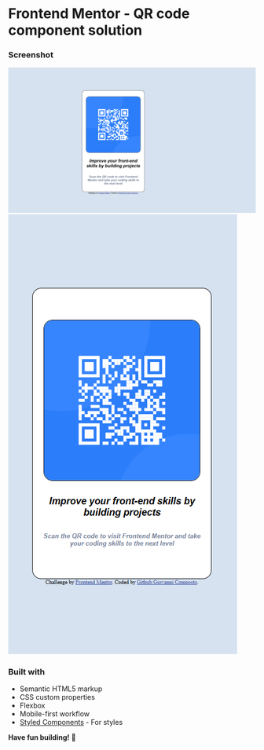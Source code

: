 # Frontend Mentor - QR code component solution


### Screenshot

![](./design/screen1.png)
![](./design/screen2.png)




### Built with

- Semantic HTML5 markup
- CSS custom properties
- Flexbox
- Mobile-first workflow
- [Styled Components](https://styled-components.com/) - For styles









**Have fun building!** 🚀

